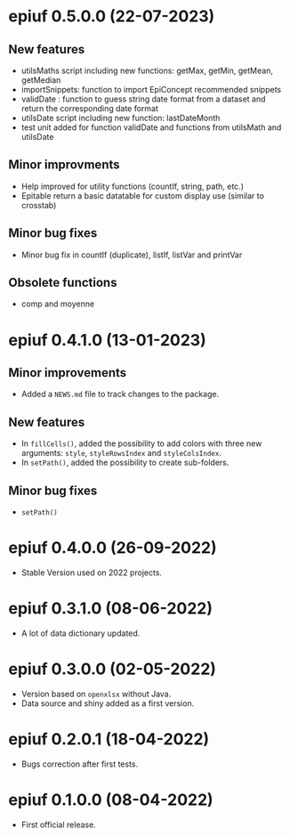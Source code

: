 # epiuf 0.5.0.0 (22-07-2023)

## New features

-   utilsMaths script including new functions: getMax, getMin, getMean, getMedian
-   importSnippets: function to import EpiConcept recommended snippets
-   validDate : function to guess string date format from a dataset and return the corresponding date format
-   utilsDate script including new function: lastDateMonth
-   test unit added for function validDate and functions from utilsMath and utilsDate

## Minor improvments

-   Help improved for utility functions (countIf, string, path, etc.)
-   Epitable return a basic datatable for custom display use (similar to crosstab)

## Minor bug fixes

-   Minor bug fix in countIf (duplicate), listIf, listVar and printVar

## Obsolete functions

-   comp and moyenne

# epiuf 0.4.1.0 (13-01-2023)

## Minor improvements

-   Added a `NEWS.md` file to track changes to the package.

## New features

-   In `fillCells()`, added the possibility to add colors 
with three new arguments: `style`, `styleRowsIndex` and `styleColsIndex`.
-   In `setPath()`, added the possibility to create sub-folders.

## Minor bug fixes

-   `setPath()`


# epiuf 0.4.0.0 (26-09-2022)

-   Stable Version used on 2022 projects.

# epiuf 0.3.1.0 (08-06-2022)

-   A lot of data dictionary updated.

# epiuf 0.3.0.0 (02-05-2022)

-   Version based on `openxlsx` without Java.
-   Data source and shiny added as a first version.

# epiuf 0.2.0.1 (18-04-2022)

-   Bugs correction after first tests.

# epiuf 0.1.0.0 (08-04-2022)

-   First official release.
